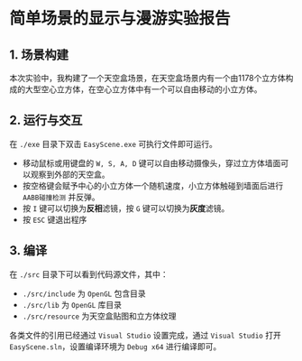 # 简单场景的显示与漫游实验报告

## 1. 场景构建
本次实验中，我构建了一个天空盒场景，在天空盒场景内有一个由1178个立方体构成的大型空心立方体，在空心立方体中有一个可以自由移动的小立方体。

## 2. 运行与交互
在 `./exe` 目录下双击 `EasyScene.exe` 可执行文件即可运行。

+ 移动鼠标或用键盘的 `W, S, A, D` 键可以自由移动摄像头，穿过立方体墙面可以观察到外部的天空盒。
+ 按空格键会赋予中心的小立方体一个随机速度，小立方体触碰到墙面后进行 `AABB碰撞检测` 并反弹。
+ 按 `I` 键可以切换为**反相**滤镜，按 `G` 键可以切换为**灰度**滤镜。
+ 按 `ESC` 键退出程序

## 3. 编译
在 `./src` 目录下可以看到代码源文件，其中：

+ `./src/include` 为 `OpenGL` 包含目录
+ `./src/lib` 为 `OpenGL` 库目录
+ `./src/resource` 为天空盒贴图和立方体纹理

各类文件的引用已经通过 `Visual Studio` 设置完成，通过 `Visual Studio` 打开 `EasyScene.sln`，设置编译环境为 `Debug x64` 进行编译即可。